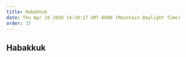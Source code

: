 ```yaml
---
title: Habakkuk
date: Thu Apr 16 2020 14:10:17 GMT-0600 (Mountain Daylight Time)
order: 37
---
```


## Habakkuk